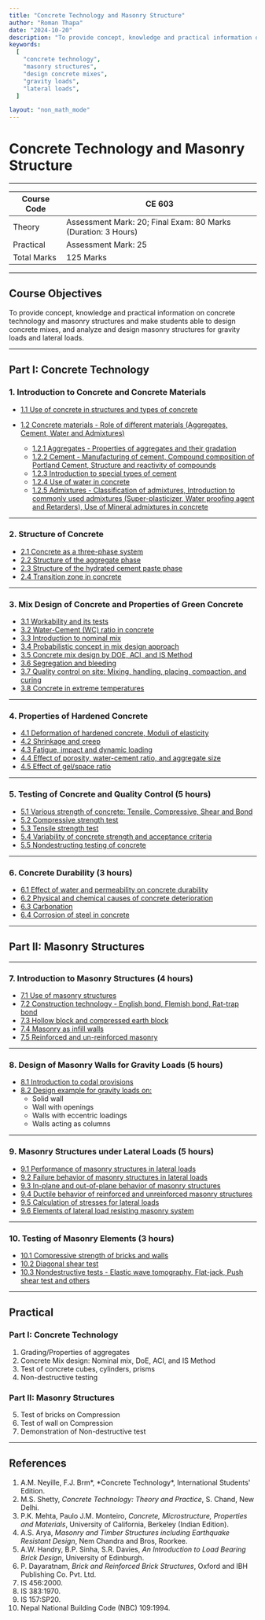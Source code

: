 ```yaml
---
title: "Concrete Technology and Masonry Structure"
author: "Roman Thapa"
date: "2024-10-20"
description: "To provide concept, knowledge and practical information on concrete technology and masonry structures and make students able to design concrete mixes, and analyze and design masonry structures for gravity loads and lateral loads."
keywords:
  [
    "concrete technology",
    "masonry structures",
    "design concrete mixes",
    "gravity loads",
    "lateral loads",
  ]

layout: "non_math_mode"
---
```


# Concrete Technology and Masonry Structure

---

| Course Code | CE 603                                                        |
| ----------- | ------------------------------------------------------------- |
| Theory      | Assessment Mark: 20; Final Exam: 80 Marks (Duration: 3 Hours) |
| Practical   | Assessment Mark: 25                                           |
| Total Marks | 125 Marks                                                     |

---

## Course Objectives

To provide concept, knowledge and practical information on concrete technology and masonry structures and make students able to design concrete mixes, and analyze and design masonry structures for gravity loads and lateral loads.

---

## Part I: Concrete Technology

### 1. Introduction to Concrete and Concrete Materials

- [1.1 Use of concrete in structures and types of concrete](./introduction-to-concrete-and-materials/use-of-concrete-and-types/)
- [1.2 Concrete materials - Role of different materials (Aggregates, Cement, Water and Admixtures)](./introduction-to-concrete-and-materials/concrete-materials/)

  - [1.2.1 Aggregates - Properties of aggregates and their gradation](./introduction-to-concrete-and-materials/concrete-materials/aggregates-properties-and-gradation/)
  - [1.2.2 Cement - Manufacturing of cement, Compound composition of Portland Cement, Structure and reactivity of compounds](./introduction-to-concrete-and-materials/concrete-materials/cement/)
  - [1.2.3 Introduction to special types of cement](./introduction-to-concrete-and-materials/concrete-materials/special-types-of-cement/)
  - [1.2.4 Use of water in concrete](./introduction-to-concrete-and-materials/concrete-materials-role/use-of-water/)
  - [1.2.5 Admixtures - Classification of admixtures, Introduction to commonly used admixtures (Super-plasticizer, Water proofing agent and Retarders), Use of Mineral admixtures in concrete](./introduction-to-concrete-and-materials/concrete-materials/admixtures-classification-usage/)


---

### 2. Structure of Concrete

- [2.1 Concrete as a three-phase system](./structure-of-concrete/concrete-as-three-phase-system/)
- [2.2 Structure of the aggregate phase](./structure-of-concrete/structure-of-aggregate-phase/)
- [2.3 Structure of the hydrated cement paste phase](./structure-of-concrete/structure-of-hydrated-cement-paste-phase/)
- [2.4 Transition zone in concrete](./structure-of-concrete/transition-zone-in-concrete/)


---

### 3. Mix Design of Concrete and Properties of Green Concrete

- [3.1 Workability and its tests](./mix-design-of-concrete-and-properties-of-green-concrete/workability-and-tests/)
- [3.2 Water-Cement (WC) ratio in concrete](./mix-design-of-concrete-and-properties-of-green-concrete/water-cement-ratio/)
- [3.3 Introduction to nominal mix](./mix-design-of-concrete-and-properties-of-green-concrete/introduction-to-nominal-mix/)
- [3.4 Probabilistic concept in mix design approach](./mix-design-of-concrete-and-properties-of-green-concrete/probabilistic-concept-in-mix-design/)
- [3.5 Concrete mix design by DOE, ACI, and IS Method](./mix-design-of-concrete-and-properties-of-green-concrete/concrete-mix-design-doe-aci-is-method/)
- [3.6 Segregation and bleeding](./mix-design-of-concrete-and-properties-of-green-concrete/segregation-and-bleeding/)
- [3.7 Quality control on site: Mixing, handling, placing, compaction, and curing](./mix-design-of-concrete-and-properties-of-green-concrete/quality-control-on-site/)
- [3.8 Concrete in extreme temperatures](./mix-design-of-concrete-and-properties-of-green-concrete/concrete-in-extreme-temperatures/)


---

### 4. Properties of Hardened Concrete

- [4.1 Deformation of hardened concrete, Moduli of elasticity](/path/to/subtopic1/)
- [4.2 Shrinkage and creep](/path/to/subtopic2/)
- [4.3 Fatigue, impact and dynamic loading](/path/to/subtopic3/)
- [4.4 Effect of porosity, water-cement ratio, and aggregate size](/path/to/subtopic4/)
- [4.5 Effect of gel/space ratio](/path/to/subtopic5/)

---

### 5. Testing of Concrete and Quality Control (5 hours)

- [5.1 Various strength of concrete: Tensile, Compressive, Shear and Bond](/path/to/subtopic1/)
- [5.2 Compressive strength test](/path/to/subtopic2/)
- [5.3 Tensile strength test](/path/to/subtopic3/)
- [5.4 Variability of concrete strength and acceptance criteria](/path/to/subtopic4/)
- [5.5 Nondestructing testing of concrete](/path/to/subtopic5/)

---

### 6. Concrete Durability (3 hours)

- [6.1 Effect of water and permeability on concrete durability](/path/to/subtopic1/)
- [6.2 Physical and chemical causes of concrete deterioration](/path/to/subtopic2/)
- [6.3 Carbonation](/path/to/subtopic3/)
- [6.4 Corrosion of steel in concrete](/path/to/subtopic4/)

---

## Part II: Masonry Structures

---

### 7. Introduction to Masonry Structures (4 hours)

- [7.1 Use of masonry structures](/path/to/subtopic1/)
- [7.2 Construction technology - English bond, Flemish bond, Rat-trap bond](/path/to/subtopic2/)
- [7.3 Hollow block and compressed earth block](/path/to/subtopic3/)
- [7.4 Masonry as infill walls](/path/to/subtopic4/)
- [7.5 Reinforced and un-reinforced masonry](/path/to/subtopic5/)

---

### 8. Design of Masonry Walls for Gravity Loads (5 hours)

- [8.1 Introduction to codal provisions](/path/to/subtopic1/)
- [8.2 Design example for gravity loads on:](/path/to/subtopic2/)
  - Solid wall
  - Wall with openings
  - Walls with eccentric loadings
  - Walls acting as columns

---

### 9. Masonry Structures under Lateral Loads (5 hours)

- [9.1 Performance of masonry structures in lateral loads](/path/to/subtopic1/)
- [9.2 Failure behavior of masonry structures in lateral loads](/path/to/subtopic2/)
- [9.3 In-plane and out-of-plane behavior of masonry structures](/path/to/subtopic3/)
- [9.4 Ductile behavior of reinforced and unreinforced masonry structures](/path/to/subtopic4/)
- [9.5 Calculation of stresses for lateral loads](/path/to/subtopic5/)
- [9.6 Elements of lateral load resisting masonry system](/path/to/subtopic6/)

---

### 10. Testing of Masonry Elements (3 hours)

- [10.1 Compressive strength of bricks and walls](/path/to/subtopic1/)
- [10.2 Diagonal shear test](/path/to/subtopic2/)
- [10.3 Nondestructive tests - Elastic wave tomography, Flat-jack, Push shear test and others](/path/to/subtopic3/)

---

## Practical

### Part I: Concrete Technology

1. Grading/Properties of aggregates
2. Concrete Mix design: Nominal mix, DoE, ACI, and IS Method
3. Test of concrete cubes, cylinders, prisms
4. Non-destructive testing

### Part II: Masonry Structures

5. Test of bricks on Compression
6. Test of wall on Compression
7. Demonstration of Non-destructive test

---

## References

1. A.M. Neyille, F.J. Brm*, *Concrete Technology\*, International Students' Edition.
2. M.S. Shetty, _Concrete Technology: Theory and Practice_, S. Chand, New Delhi.
3. P.K. Mehta, Paulo J.M. Monteiro, _Concrete, Microstructure, Properties and Materials_, University of California, Berkeley (Indian Edition).
4. A.S. Arya, _Masonry and Timber Structures including Earthquake Resistant Design_, Nem Chandra and Bros, Roorkee.
5. A.W. Handry, B.P. Sinha, S.R. Davies, _An Introduction to Load Bearing Brick Design_, University of Edinburgh.
6. P. Dayaratnam, _Brick and Reinforced Brick Structures_, Oxford and IBH Publishing Co. Pvt. Ltd.
7. IS 456:2000.
8. IS 383:1970.
9. IS 157:SP20.
10. Nepal National Building Code (NBC) 109:1994.
